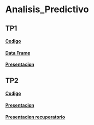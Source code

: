 # Analisis_Predictivo

## TP1
#### [Codigo](https://github.com/fkaplun/Analisis_Predictivo/blob/main/AP_TP1_Federico_Kaplun.ipynb)
#### [Data Frame](https://github.com/fkaplun/Analisis_Predictivo/blob/main/precios-en-surtidor-resolucin-3142016.csv)
#### [Presentacion](https://github.com/fkaplun/Analisis_Predictivo/blob/main/AP_TP1_Federico_Kaplun.pdf)

## TP2
#### [Codigo](https://github.com/fkaplun/Analisis_Predictivo/blob/main/AP_TP2_Federico_Kaplun.ipynb)
#### [Presentacion](https://github.com/fkaplun/Analisis_Predictivo/blob/main/AP_TP2_Federico_Kaplun.pdf)
#### [Presentacion recuperatorio](https://github.com/fkaplun/Analisis_Predictivo/blob/main/AP_extra_Federico_Kaplun.pdf)
